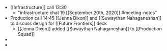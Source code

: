- [[Infrastructure]] call 13:30 
    - "infrastructure chat 19 [[September 20th, 2020]] #meeting-notes"
- Production call 14:45 [[Jenna Dixon]] and [[Suwaythan Nahaganeshan]] to discuss design for [[Future Frontiers]] deck
    - [[Jenna Dixon]] added [[Suwaythan Nahaganeshan]] to [[Production Squad]]
- 
- 
